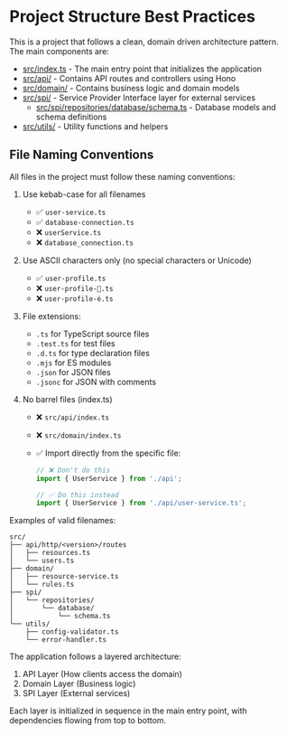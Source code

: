 # Project Structure Best Practices

This is a project that follows a clean, domain driven architecture pattern. The main components are:

- [src/index.ts](../src/index.ts) - The main entry point that initializes the application
- [src/api/](../src/api) - Contains API routes and controllers using Hono
- [src/domain/](../src/domain) - Contains business logic and domain models
- [src/spi/](../src/spi) - Service Provider Interface layer for external services
  - [src/spi/repositories/database/schema.ts](../src/spi/repositories/database/schema.ts) - Database models and schema definitions
- [src/utils/](../src/utils) - Utility functions and helpers

## File Naming Conventions

All files in the project must follow these naming conventions:

1. Use kebab-case for all filenames
   - ✅ `user-service.ts`
   - ✅ `database-connection.ts`
   - ❌ `userService.ts`
   - ❌ `database_connection.ts`

2. Use ASCII characters only (no special characters or Unicode)
   - ✅ `user-profile.ts`
   - ❌ `user-profile-📝.ts`
   - ❌ `user-profile-é.ts`

3. File extensions:
   - `.ts` for TypeScript source files
   - `.test.ts` for test files
   - `.d.ts` for type declaration files
   - `.mjs` for ES modules
   - `.json` for JSON files
   - `.jsonc` for JSON with comments

4. No barrel files (index.ts)
   - ❌ `src/api/index.ts`
   - ❌ `src/domain/index.ts`
   - ✅ Import directly from the specific file:

     ```ts
     // ❌ Don't do this
     import { UserService } from './api';
     
     // ✅ Do this instead
     import { UserService } from './api/user-service.ts';
     ```

Examples of valid filenames:

```text
src/
├── api/http/<version>/routes
│   ├── resources.ts
│   └── users.ts
├── domain/
│   ├── resource-service.ts
│   └── rules.ts
├── spi/
│   └── repositories/
│       └── database/
│           └── schema.ts
└── utils/
    ├── config-validator.ts
    └── error-handler.ts
```

The application follows a layered architecture:

1. API Layer (How clients access the domain)
2. Domain Layer (Business logic)
3. SPI Layer (External services)

Each layer is initialized in sequence in the main entry point, with dependencies flowing from top to bottom.
